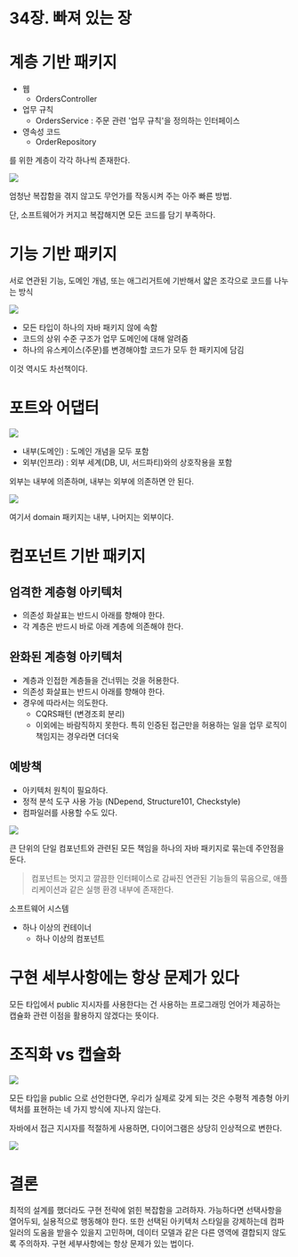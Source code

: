 # 34장. 빠져 있는 장

# 계층 기반 패키지

- 웹
    - OrdersController
- 업무 규칙
    - OrdersService : 주문 관련 '업무 규칙'을 정의하는 인터페이스
- 영속성 코드
    - OrderRepository

를 위한 계층이 각각 하나씩 존재한다.

![](images/0.png)

엄청난 복잡함을 겪지 않고도 무언가를 작동시켜 주는 아주 빠른 방법.

단, 소프트웨어가 커지고 복잡해지면 모든 코드를 담기 부족하다.

# 기능 기반 패키지

서로 연관된 기능, 도메인 개념, 또는 애그리거트에 기반해서 얇은 조각으로 코드를 나누는 방식

![](images/1.png)

- 모든 타입이 하나의 자바 패키지 않에 속함
- 코드의 상위 수준 구조가 업무 도메인에 대해 알려줌
- 하나의 유스케이스(주문)를 변경해야할 코드가 모두 한 패키지에 담김

이것 역시도 차선책이다.

# 포트와 어댑터

![](images/2.png)

- 내부(도메인) : 도메인 개념을 모두 포함
- 외부(인프라) : 외부 세계(DB, UI, 서드파티)와의 상호작용을 포함

외부는 내부에 의존하며, 내부는 외부에 의존하면 안 된다.

![](images/3.png)

여기서 domain 패키지는 내부, 나머지는 외부이다.

# 컴포넌트 기반 패키지

## 엄격한 계층형 아키텍처

- 의존성 화살표는 반드시 아래를 향해야 한다.
- 각 계층은 반드시 바로 아래 계층에 의존해야 한다.

## 완화된 계층형 아키텍처

- 계층과 인접한 계층들을 건너뛰는 것을 허용한다.
- 의존성 화살표는 반드시 아래를 향해야 한다.
- 경우에 따라서는 의도한다.
    - CQRS패턴 (변경조회 분리)
    - 이외에는 바람직하지 못한다. 특히 인증된 접근만을 허용하는 일을 업무 로직이 책임지는 경우라면 더더욱

## 예방책

- 아키텍처 원칙이 필요하다.
- 정적 분석 도구 사용 가능 (NDepend, Structure101, Checkstyle)
- 컴파일러를 사용할 수도 있다.

![](images/4.png)

큰 단위의 단일 컴포넌트와 관련된 모든 책임을 하나의 자바 패키지로 묶는데 주안점을 둔다.

> 컴포넌트는 멋지고 깔끔한 인터페이스로 감싸진 연관된 기능들의 묶음으로, 애플리케이션과 같은 실행 환경 내부에 존재한다.

소프트웨어 시스템

- 하나 이상의 컨테이너
    - 하나 이상의 컴포넌트

# 구현 세부사항에는 항상 문제가 있다

모든 타입에서 public 지시자를 사용한다는 건 사용하는 프로그래밍 언어가 제공하는 캡슐화 관련 이점을 활용하지 않겠다는 뜻이다.

# 조직화 vs 캡슐화

![](images/5.png)

모든 타입을 public 으로 선언한다면, 우리가 실제로 갖게 되는 것은 수평적 계층형 아키텍처를 표현하는 네 가지 방식에 지나지 않는다.

자바에서 접근 지시자를 적절하게 사용하면, 다이어그램은 상당히 인상적으로 변한다.

![](images/6.png)

# 결론

최적의 설계를 했더라도 구현 전략에 얽힌 복잡함을 고려하자. 가능하다면 선택사항을 열어두되, 실용적으로 행동해야 한다. 또한 선택된 아키텍처 스타일을 강제하는데 컴파일러의 도움을 받을수 있을지 고민하며, 데이터 모델과 같은 다른 영역에 결합되지 않도록 주의하자. 구현 세부사항에는 항상 문제가 있는 법이다.